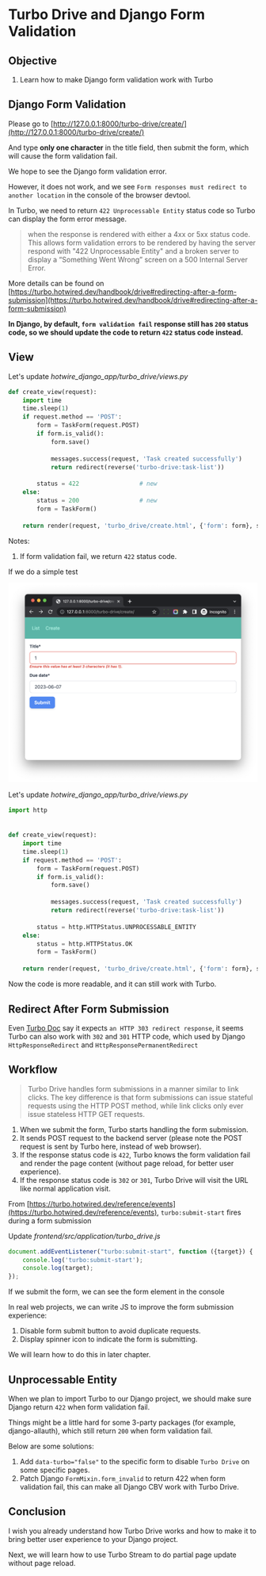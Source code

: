 # Turbo Drive and Django Form Validation

## Objective

1. Learn how to make Django form validation work with Turbo

## Django Form Validation

Please go to [http://127.0.0.1:8000/turbo-drive/create/](http://127.0.0.1:8000/turbo-drive/create/)

And type **only one character** in the title field, then submit the form, which will cause the form validation fail.

We hope to see the Django form validation error.

However, it does not work, and we see `Form responses must redirect to another location` in the console of the browser devtool.

In Turbo, we need to return `422 Unprocessable Entity` status code so Turbo can display the form error message.

> when the response is rendered with either a 4xx or 5xx status code. This allows form validation errors to be rendered by having the server respond with "422 Unprocessable Entity" and a broken server to display a “Something Went Wrong” screen on a 500 Internal Server Error.

More details can be found on [https://turbo.hotwired.dev/handbook/drive#redirecting-after-a-form-submission](https://turbo.hotwired.dev/handbook/drive#redirecting-after-a-form-submission)

**In Django, by default, `form validation fail` response still has `200` status code, so we should update the code to return `422` status code instead.**

## View

Let's update *hotwire_django_app/turbo_drive/views.py*

```python
def create_view(request):
    import time
    time.sleep(1)
    if request.method == 'POST':
        form = TaskForm(request.POST)
        if form.is_valid():
            form.save()

            messages.success(request, 'Task created successfully')
            return redirect(reverse('turbo-drive:task-list'))

        status = 422                 # new
    else:
        status = 200                 # new
        form = TaskForm()

    return render(request, 'turbo_drive/create.html', {'form': form}, status=status)    # new
```

Notes:

1. If form validation fail, we return `422` status code.

If we do a simple test

![](../images/01/form_validation.png)

Let's update *hotwire_django_app/turbo_drive/views.py*

```python
import http


def create_view(request):
    import time
    time.sleep(1)
    if request.method == 'POST':
        form = TaskForm(request.POST)
        if form.is_valid():
            form.save()

            messages.success(request, 'Task created successfully')
            return redirect(reverse('turbo-drive:task-list'))

        status = http.HTTPStatus.UNPROCESSABLE_ENTITY                     # update
    else:
        status = http.HTTPStatus.OK                                       # update
        form = TaskForm()

    return render(request, 'turbo_drive/create.html', {'form': form}, status=status)
```

Now the code is more readable, and it can still work with Turbo.

## Redirect After Form Submission

Even [Turbo Doc](https://turbo.hotwired.dev/handbook/drive#redirecting-after-a-form-submission) say it expects `an HTTP 303 redirect response`, it seems Turbo can also work with `302` and `301` HTTP code, which used by Django `HttpResponseRedirect` and `HttpResponsePermanentRedirect`

## Workflow

> Turbo Drive handles form submissions in a manner similar to link clicks. The key difference is that form submissions can issue stateful requests using the HTTP POST method, while link clicks only ever issue stateless HTTP GET requests.

1. When we submit the form, Turbo starts handling the form submission.
1. It sends POST request to the backend server (please note the POST request is sent by Turbo here, instead of web browser).
1. If the response status code is `422`, Turbo knows the form validation fail and render the page content (without page reload, for better user experience). 
1. If the response status code is `302` or `301`, Turbo Drive will visit the URL like normal application visit.

From [https://turbo.hotwired.dev/reference/events](https://turbo.hotwired.dev/reference/events), `turbo:submit-start` fires during a form submission

Update *frontend/src/application/turbo_drive.js*

```js
document.addEventListener("turbo:submit-start", function ({target}) {
    console.log('turbo:submit-start');
    console.log(target);
});
```

If we submit the form, we can see the form element in the console

In real web projects, we can write JS to improve the form submission experience:

1. Disable form submit button to avoid duplicate requests.
1. Display spinner icon to indicate the form is submitting.

We will learn how to do this in later chapter.

## Unprocessable Entity

When we plan to import Turbo to our Django project, we should make sure Django return `422`  when form validation fail.

Things might be a little hard for some 3-party packages (for example, django-allauth), which still return `200` when form validation fail.

Below are some solutions:

1. Add `data-turbo="false"` to the specific form to disable `Turbo Drive` on some specific pages.
1. Patch Django `FormMixin.form_invalid` to return 422 when form validation fail, this can make all Django CBV work with Turbo Drive.

## Conclusion

I wish you already understand how Turbo Drive works and how to make it to bring better user experience to your Django project.

Next, we will learn how to use Turbo Stream to do partial page update without page reload.
